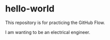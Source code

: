 # hello-world
This repository is for practicing the GitHub Flow.

I am wanting to be an electrical engineer.
